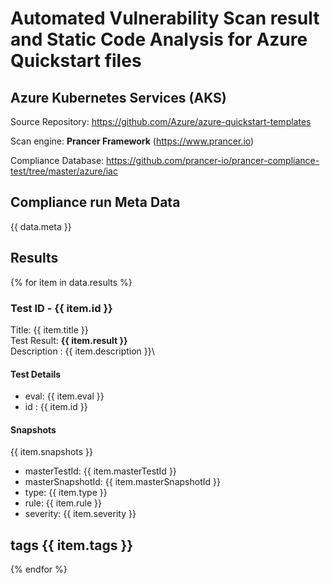 # Automated Vulnerability Scan result and Static Code Analysis for Azure Quickstart files

## Azure Kubernetes Services (AKS)

Source Repository: https://github.com/Azure/azure-quickstart-templates

Scan engine: **Prancer Framework** (https://www.prancer.io)

Compliance Database: https://github.com/prancer-io/prancer-compliance-test/tree/master/azure/iac

## Compliance run Meta Data
{{ data.meta }}

## Results
{% for item in data.results %}
### Test ID - {{ item.id }}
Title: {{ item.title }}\
Test Result: **{{ item.result }}**\
Description : {{ item.description }}\

#### Test Details
- eval: {{ item.eval }}
- id : {{ item.id }}

#### Snapshots
{{ item.snapshots }}

- masterTestId: {{ item.masterTestId }}
- masterSnapshotId: {{ item.masterSnapshotId }}
- type: {{ item.type }}
- rule: {{ item.rule }}
- severity: {{ item.severity }}

tags
{{ item.tags }}
----------------------------------------------------------------

{% endfor %}